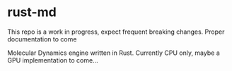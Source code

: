 # rust-md

This repo is a work in progress, expect frequent breaking changes.  Proper documentation to come

Molecular Dynamics engine written in Rust.  Currently CPU only, maybe a GPU implementation to come...
